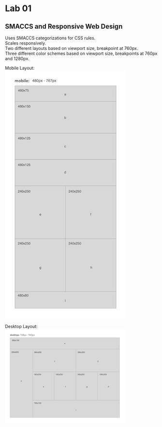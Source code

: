 # Lab 01  
  
## SMACCS and Responsive Web Design  
  
Uses SMACCS categorizations for CSS rules.  
Scales responsively.  
Two different layouts based on viewport size, breakpoint at 760px.  
Three different color schemes based on viewport size, breakpoints at 760px and 1280px.  
  
Mobile Layout:  
<img src="https://github.com/MSpake/lab-01/blob/master/assets/mobile-view.png" width="400">
  

Desktop Layout:  
<img src="https://github.com/MSpake/lab-01/blob/master/assets/desktop-view.png" width="400">